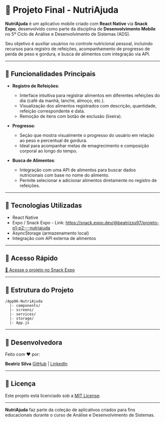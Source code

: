 # 📱 Projeto Final - NutriAjuda

**NutriAjuda** é um aplicativo mobile criado com **React Native** via **Snack Expo**, desenvolvido como parte da disciplina de **Desenvolvimento Mobile** no 5º Ciclo de Análise e Desenvolvimento de Sistemas (ADS).

Seu objetivo é auxiliar usuários no controle nutricional pessoal, incluindo recursos para registro de refeições, acompanhamento de progresso de perda de peso e gordura, e busca de alimentos com integração via API.

---

## 🎯 Funcionalidades Principais

* **Registro de Refeições**:

  * Interface intuitiva para registrar alimentos em diferentes refeições do dia (café da manhã, lanche, almoço, etc.).
  * Visualização dos alimentos registrados com descrição, quantidade, refeição correspondente e data.
  * Remoção de itens com botão de exclusão (lixeira).

* **Progresso**:

  * Seção que mostra visualmente o progresso do usuário em relação ao peso e percentual de gordura.
  * Ideal para acompanhar metas de emagrecimento e composição corporal ao longo do tempo.

* **Busca de Alimentos**:

  * Integração com uma API de alimentos para buscar dados nutricionais com base no nome do alimento.
  * Permite selecionar e adicionar alimentos diretamente no registro de refeições.

---

## 🧪 Tecnologias Utilizadas

* React Native
* Expo / Snack Expo - Link: https://snack.expo.dev/@beatrizss97/projeto-p1-p2---nutriajuda
* AsyncStorage (armazenamento local)
* Integração com API externa de alimentos

---


## 🚀 Acesso Rápido

[🔗 Acesse o projeto no Snack Expo](https://snack.expo.dev/@beatrizss97/projeto-p1-p2---nutriajuda)

---

## 📁 Estrutura do Projeto

```
/App06-NutriAjuda
  |- components/
  |- screens/
  |- services/
  |- storage/
  |- App.js
```

---

## 👤 Desenvolvedora

Feito com ❤️ por:

**Beatriz Silva**
[GitHub](https://github.com/beatrizs97) | [LinkedIn](https://www.linkedin.com/in/beatrizsilva-ti/)

---

## 📜 Licença

Este projeto está licenciado sob a [MIT License](../LICENSE).

---

**NutriAjuda** faz parte da coleção de aplicativos criados para fins educacionais durante o curso de Análise e Desenvolvimento de Sistemas.
